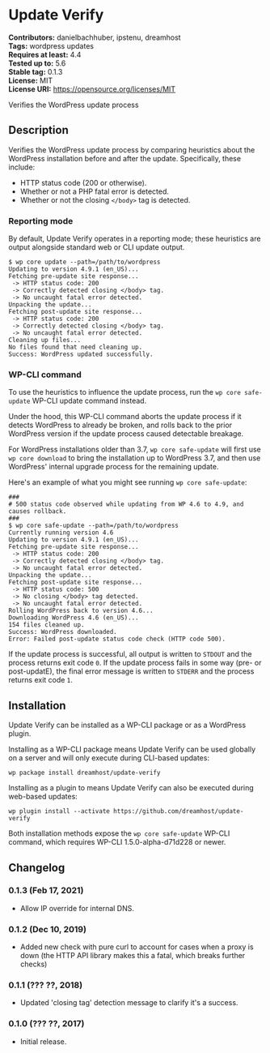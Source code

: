 # Update Verify #
**Contributors:** danielbachhuber, ipstenu, dreamhost  
**Tags:** wordpress updates  
**Requires at least:** 4.4  
**Tested up to:** 5.6  
**Stable tag:** 0.1.3  
**License:** MIT  
**License URI:** https://opensource.org/licenses/MIT  

Verifies the WordPress update process

## Description ##

Verifies the WordPress update process by comparing heuristics about the WordPress installation before and after the update. Specifically, these include:

* HTTP status code (200 or otherwise).
* Whether or not a PHP fatal error is detected.
* Whether or not the closing `</body>` tag is detected.

### Reporting mode ###

By default, Update Verify operates in a reporting mode; these heuristics are output alongside standard web or CLI update output.

    $ wp core update --path=/path/to/wordpress
    Updating to version 4.9.1 (en_US)...
    Fetching pre-update site response...
     -> HTTP status code: 200
     -> Correctly detected closing </body> tag.
     -> No uncaught fatal error detected.
    Unpacking the update...
    Fetching post-update site response...
     -> HTTP status code: 200
     -> Correctly detected closing </body> tag.
     -> No uncaught fatal error detected.
    Cleaning up files...
    No files found that need cleaning up.
    Success: WordPress updated successfully.

### WP-CLI command ###

To use the heuristics to influence the update process, run the `wp core safe-update` WP-CLI update command instead.

Under the hood, this WP-CLI command aborts the update process if it detects WordPress to already be broken, and rolls back to the prior WordPress version if the update process caused detectable breakage.

For WordPress installations older than 3.7, `wp core safe-update` will first use `wp core download` to bring the installation up to WordPress 3.7, and then use WordPress' internal upgrade process for the remaining update.

Here's an example of what you might see running `wp core safe-update`:

    ###
    # 500 status code observed while updating from WP 4.6 to 4.9, and causes rollback.
    ###
    $ wp core safe-update --path=/path/to/wordpress
    Currently running version 4.6
    Updating to version 4.9.1 (en_US)...
    Fetching pre-update site response...
     -> HTTP status code: 200
     -> Correctly detected closing </body> tag.
     -> No uncaught fatal error detected.
    Unpacking the update...
    Fetching post-update site response...
     -> HTTP status code: 500
     -> No closing </body> tag detected.
     -> No uncaught fatal error detected.
    Rolling WordPress back to version 4.6...
    Downloading WordPress 4.6 (en_US)...
    154 files cleaned up.
    Success: WordPress downloaded.
    Error: Failed post-update status code check (HTTP code 500).

If the update process is successful, all output is written to `STDOUT` and the process returns exit code `0`. If the update process fails in some way (pre- or post-updatE), the final error message is written to `STDERR` and the process returns exit code `1`.

## Installation ##

Update Verify can be installed as a WP-CLI package or as a WordPress plugin.

Installing as a WP-CLI package means Update Verify can be used globally on a server and will only execute during CLI-based updates:

    wp package install dreamhost/update-verify

Installing as a plugin to means Update Verify can also be executed during web-based updates:

    wp plugin install --activate https://github.com/dreamhost/update-verify

Both installation methods expose the `wp core safe-update` WP-CLI command, which requires WP-CLI 1.5.0-alpha-d71d228 or newer.

## Changelog ##

### 0.1.3 (Feb 17, 2021) ###
* Allow IP override for internal DNS.

### 0.1.2 (Dec 10, 2019) ###
* Added new check with pure curl to account for cases when a proxy is down (the HTTP API library makes this a fatal, which breaks further checks)

### 0.1.1 (??? ??, 2018) ###
* Updated 'closing </body> tag' detection message to clarify it's a success.

### 0.1.0 (??? ??, 2017) ###
* Initial release.
